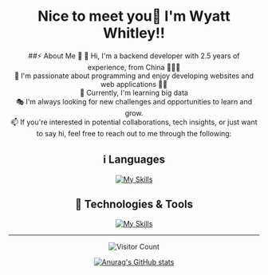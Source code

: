 <div align=center>
 
# Nice to meet you👋 I'm Wyatt Whitley!! <br/>
##⚡ About Me 👦
👋 Hi, I'm a backend developer with 2.5 years of experience, from China 🧑‍💻🎉 <br/>
🎊 I'm passionate about programming and enjoy developing websites and web applications 🏈🎯 <br/>
🌱 Currently, I'm learning big data <br/>
🎭 I'm always looking for new challenges and opportunities to learn and grow. <br/>
📫 If you're interested in potential collaborations, tech insights, or just want to say hi, feel free to reach out to me through the following: <br/>
</div>



<div align=center>

## ℹ️ Languages

[![My Skills](https://skillicons.dev/icons?i=java,js,python,ts,c,cpp,html,css)](https://skillicons.dev)


## 🔨 Technologies & Tools

[![My Skills](https://skillicons.dev/icons?i=mysql,redis,postgresql,spring,rabbitmq,docker,kubernetes,nginx,vue,nodejs,git,npm,maven,grafana,kafka,azure,gradle,jquery,linux,md,notion,postman,prometheus,vim,idea,vscode,webstorm,pycharm)](https://skillicons.dev)
 
</div>


<hr/>

<div  align=center>
 
![Visitor Count](https://profile-counter.glitch.me/CWH6/count.svg)

</div>

<div id="title" align=center>

<!-- ![Modern C++ template][github-sub-title:img] -->
[![Anurag's GitHub stats](https://github-readme-stats.vercel.app/api?username=CWH6&show_icons=true&theme=dark)](....)

</div>

<!-- [github-sub-title:img]: https://readme-typing-svg.herokuapp.com?font=Segoe+Script&center=true&lines=mq白. -->
